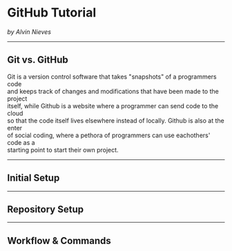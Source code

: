 # GitHub Tutorial

_by Alvin Nieves_

---
## Git vs. GitHub
 Git is a version control software that takes "snapshots" of a programmers code  
 and keeps track of changes and modifications that have been made to the project   
 itself, while Github is a website where a programmer can send code to the cloud  
 so that the code itself lives elsewhere instead of locally. Github is also at the enter  
 of social coding, where a pethora of programmers can use eachothers' code as a  
 starting point to start their own project.


---
## Initial Setup



---
## Repository Setup



---
## Workflow & Commands